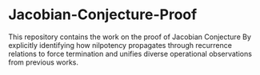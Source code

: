 # Jacobian-Conjecture-Proof
This repository contains the work on the proof of Jacobian Conjecture By explicitly identifying how nilpotency propagates through recurrence relations to force termination and unifies diverse operational observations from previous works.
